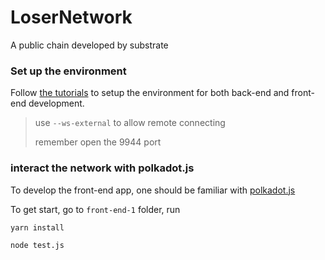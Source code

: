 # LoserNetwork
A public chain developed by substrate

### Set up the environment

Follow [the tutorials](https://docs.substrate.io/tutorials/v3/create-your-first-substrate-chain/#install-rust-and-the-rust-toolchain) to setup the environment for both back-end and front-end development.

> use `--ws-external` to allow remote connecting
> 
> remember open the 9944 port

### interact the network with polkadot.js

To develop the front-end app, one should be familiar with [polkadot.js](https://polkadot.js.org/docs/)

To get start, go to `front-end-1` folder, run

`yarn install`

`node test.js`
